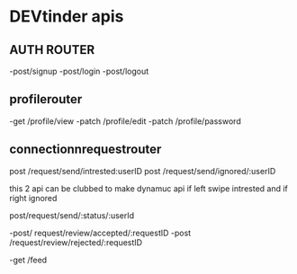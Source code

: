 

# DEVtinder apis

 ## AUTH ROUTER
-post/signup
-post/login
-post/logout

## profilerouter
-get   /profile/view
-patch  /profile/edit
-patch /profile/password

 ## connectionnrequestrouter
post /request/send/intrested:userID
post /request/send/ignored/:userID

this 2 api can be clubbed to make dynamuc api if left swipe intrested and if right ignored

post/request/send/:status/:userId




-post/ request/review/accepted/:requestID
-post /request/review/rejected/:requestID



-get /feed



















